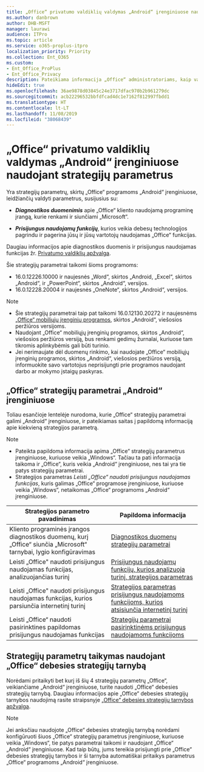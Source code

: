 ```yaml
---
title: „Office“ privatumo valdiklių valdymas „Android“ įrenginiuose naudojant strategijų parametrus
ms.author: danbrown
author: DHB-MSFT
manager: laurawi
audience: ITPro
ms.topic: article
ms.service: o365-proplus-itpro
localization_priority: Priority
ms.collection: Ent_O365
ms.custom:
- Ent_Office_ProPlus
- Ent_Office_Privacy
description: Pateikiama informacija „Office“ administratoriams, kaip valdyti „Office“ privatumo parametrus „Android“ įrenginiuose.
hideEdit: true
ms.openlocfilehash: 36ae9878d03845c24e3717dfac970b2b961279dc
ms.sourcegitcommit: acb22296532bbfdfcad4dc1e7162f812997fbdd1
ms.translationtype: HT
ms.contentlocale: lt-LT
ms.lasthandoff: 11/08/2019
ms.locfileid: "38068439"
---
```

# <a name="use-policy-settings-to-manage-privacy-controls-for-office-on-android-devices"></a>„Office“ privatumo valdiklių valdymas „Android“ įrenginiuose naudojant strategijų parametrus

Yra strategijų parametrų, skirtų „Office“ programoms „Android“ įrenginiuose, leidžiančių valdyti parametrus, susijusius su:

- ***Diagnostikos duomenimis*** apie „Office“ kliento naudojamą programinę įrangą, kurie renkami ir siunčiami „Microsoft“.

- ***Prisijungus naudojamų funkcijų***, kurios veikia debesų technologijos pagrindu ir pagerina jūsų ir jūsų vartotojų naudojamas „Office“ funkcijas.

Daugiau informacijos apie diagnostikos duomenis ir prisijungus naudojamas funkcijas žr. [Privatumo valdiklių apžvalga](overview-privacy-controls.md).

Šie strategijų parametrai taikomi šioms programoms:
- 16.0.12226.10000 ir naujesnės „Word“, skirtos „Android, „Excel“, skirtos „Android“, ir „PowerPoint“, skirtos „Android“, versijos.
- 16.0.12228.20004 ir naujesnės „OneNote“, skirtos „Android“, versijos.

> [!NOTE]
>- Šie strategijų parametrai taip pat taikomi 16.0.12130.20272 ir naujesnėms [„Office“ mobiliųjų įrenginių programos](https://techcommunity.microsoft.com/t5/Office-Apps-Blog/Introducing-Office-Your-new-go-to-mobile-app-for-getting-work/ba-p/977172), skirtos „Android“, viešosios peržiūros versijoms.
>- Naudojant „Office“ mobiliųjų įrenginių programos, skirtos „Android“, viešosios peržiūros versiją, bus renkami gedimų žurnalai, kuriuose tam tikromis aplinkybėmis gali būti turinio.
>- Jei nerimaujate dėl duomenų rinkimo, kai naudojate „Office“ mobiliųjų įrenginių programos, skirtos „Android“, viešosios peržiūros versiją, informuokite savo vartotojus neprisijungti prie programos naudojant darbo ar mokymo įstaigų paskyras.

## <a name="policy-settings-available-for-office-on-android-devices"></a>„Office“ strategijų parametrai „Android“ įrenginiuose

Toliau esančioje lentelėje nurodoma, kurie „Office“ strategijų parametrai galimi „Android“ įrenginiuose, ir pateikiamas saitas į papildomą informaciją apie kiekvieną strategijos parametrą.

> [!NOTE]
>- Pateikta papildoma informacija apima „Office“ strategijų parametrus įrenginiuose, kuriuose veikia „Windows“. Tačiau ta pati informacija taikoma ir „Office“, kuris veikia „Android“ įrenginiuose, nes tai yra tie patys strategijų parametrai.
>- Strategijos parametras *Leisti „Office“ naudoti prisijungus naudojamas funkcijas*, kuris galimas „Office“ programose įrenginiuose, kuriuose veikia „Windows“, netaikomas „Office“ programoms „Android“ įrenginiuose. 


|Strategijos parametro pavadinimas  |Papildoma informacija |
|---------|---------|
|Kliento programinės įrangos diagnostikos duomenų, kurį „Office“ siunčia „Microsoft“ tarnybai, lygio konfigūravimas|[Diagnostikos duomenų strategijų parametrai](manage-privacy-controls.md#policy-setting-for-diagnostic-data)         |
|Leisti „Office" naudoti prisijungus naudojamas funkcijas, analizuojančias turinį| [Prisijungus naudojamų funkcijų, kurios analizuoja turinį, strategijos parametras](manage-privacy-controls.md#policy-setting-for-connected-experiences-that-analyze-your-content)        |
|Leisti „Office" naudoti prisijungus naudojamas funkcijas, kurios parsiunčia internetinį turinį |[Strategijos parametras prisijungus naudojamoms funkcijoms, kurios atsisiunčia internetinį turinį](manage-privacy-controls.md#policy-setting-for-connected-experiences-that-download-online-content)         |
|Leisti „Office“ naudoti pasirinktines papildomas prisijungus naudojamas funkcijas  |[Strategijų parametrai pasirinktinėms prisijungus naudojamoms funkcijoms](manage-privacy-controls.md#policy-setting-for-optional-connected-experiences)|



## <a name="use-office-cloud-policy-service-to-apply-policy-settings"></a>Strategijų parametrų taikymas naudojant „Office“ debesies strategijų tarnybą

Norėdami pritaikyti bet kurį iš šių 4 strategijų parametrų „Office“, veikiančiame „Android“ įrenginiuose, turite naudoti „Office“ debesies strategijų tarnybą. Daugiau informacijos apie „Office“ debesies strategijų tarnybos naudojimą rasite straipsnyje [„Office“ debesies strategijų tarnybos apžvalga](../overview-office-cloud-policy-service.md).

> [!NOTE]
> Jei anksčiau naudojote „Office“ debesies strategijų tarnybą norėdami konfigūruoti šiuos „Office“ strategijų parametrus įrenginiuose, kuriuose veikia „Windows“, tie patys parametrai taikomi ir naudojant „Office“ „Android“ įrenginiuose. Kad taip būtų, jums tereikia prisijungti prie „Office“ debesies strategijų tarnybos ir ši tarnyba automatiškai pritaikys parametrus „Office“ programoms „Android“ įrenginiuose.
